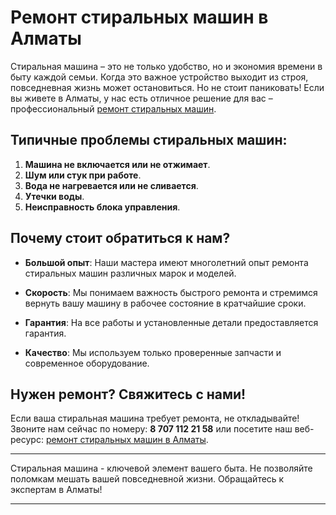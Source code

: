 # Ремонт стиральных машин в Алматы

Стиральная машина – это не только удобство, но и экономия времени в быту каждой семьи. Когда это важное устройство выходит из строя, повседневная жизнь может остановиться. Но не стоит паниковать! Если вы живете в Алматы, у нас есть отличное решение для вас – профессиональный [ремонт стиральных машин](https://1v.kz/almaty/washer/remont-stiralnyh-mashin-besplatnaya-diagnostika/).

## Типичные проблемы стиральных машин:

1. **Машина не включается или не отжимает**.
2. **Шум или стук при работе**.
3. **Вода не нагревается или не сливается**.
4. **Утечки воды**.
5. **Неисправность блока управления**.

## Почему стоит обратиться к нам?

- **Большой опыт**: Наши мастера имеют многолетний опыт ремонта стиральных машин различных марок и моделей.
  
- **Скорость**: Мы понимаем важность быстрого ремонта и стремимся вернуть вашу машину в рабочее состояние в кратчайшие сроки.
  
- **Гарантия**: На все работы и установленные детали предоставляется гарантия.
  
- **Качество**: Мы используем только проверенные запчасти и современное оборудование.

## Нужен ремонт? Свяжитесь с нами!

Если ваша стиральная машина требует ремонта, не откладывайте! Звоните нам сейчас по номеру: **8 707 112 21 58** или посетите наш веб-ресурс: [ремонт стиральных машин в Алматы](https://1v.kz/almaty/washer/remont-stiralnyh-mashin-besplatnaya-diagnostika/).

---

Стиральная машина - ключевой элемент вашего быта. Не позволяйте поломкам мешать вашей повседневной жизни. Обращайтесь к экспертам в Алматы!

---

